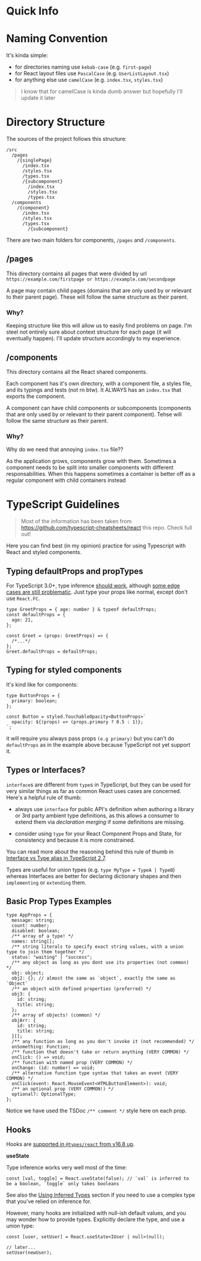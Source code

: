 # Quick Info

# Naming Convention

It's kinda simple:
- for directories naming use `kebab-case` (e.g. `first-page`)
- for React layout files use `PascalCase` (e.g. `UserListLayout.tsx`)
- for anything else use `camelCase` (e.g. `index.tsx`, `styles.tsx`)
> I know that for camelCase is kinda dumb answer but hopefully I'll update it later

# Directory Structure

The sources of the project follows this structure:

```
/src
  /pages
    /{singlePage}
      /index.tsx
      /styles.tsx
      /types.tsx
      /{subcomponent}
        /index.tsx
        /styles.tsx
        /types.tsx
  /components
    /{component}
      /index.tsx
      /styles.tsx
      /types.tsx
        /{subcomponent}
```

There are two main folders for components, `/pages` and `/components`.

## /pages

This directory contains all pages that were divided by url
`https://example.com/firstpage or https://example.com/secondpage`

A page may contain child pages (domains that are only used by or relevant to their parent page).
These will follow the same structure as their parent.

### Why?

Keeping structure like this will allow us to easily find problems on page.
I'm steel not entirely sure about context structure for each page (it will eventually happen). I'll update
structure accordingly to my experience.

## /components

This directory contains all the React shared components.

Each component has it's own directory, with a component file, a styles file, and its typings and tests (not rn btw). It ALWAYS has an `index.tsx` that exports the component.

A component can have child components or subcomponents (components that are only used by or relevant to their parent component).
Tehse will follow the same structure as their parent.

### Why?
Why do we need that annoying `index.tsx` file??

As the application grows, components grow with them. Sometimes a component needs to be split into smaller components
with different responsabilities. When this happens sometimes a container is better off as a regular component with
child containers instead

# TypeScript Guidelines

> Most of the information has been taken from https://github.com/typescript-cheatsheets/react this repo. Check full out!

Here you can find best (in my opinion) practice for using Typescript with React and styled components.

## Typing defaultProps and propTypes

For TypeScript 3.0+, type inference [should work](https://www.typescriptlang.org/docs/handbook/release-notes/typescript-3-0.html), although [some edge cases are still problematic](https://github.com/typescript-cheatsheets/react-typescript-cheatsheet/issues/61). Just type your props like normal, except don't use `React.FC`.

```tsx
type GreetProps = { age: number } & typeof defaultProps;
const defaultProps = {
  age: 21,
};

const Greet = (props: GreetProps) => {
  /*...*/
};
Greet.defaultProps = defaultProps;
```

## Typing for styled components

It's kind like for components:
```tsx
type ButtonProps = {
  primary: boolean;
};

const Button = styled.TouchableOpacity<ButtonProps>`
  opacity: ${(props) => (props.primary ? 0.5 : 1)};
`;
```

it will require you always pass props `(e.g primary)` but you can't do `defaultProps` as in the example above because TypeScript not yet support it.

## Types or Interfaces?

`interface`s are different from `type`s in TypeScript, but they can be used for very similar things as far as common React uses cases are concerned. Here's a helpful rule of thumb:

- always use `interface` for public API's definition when authoring a library or 3rd party ambient type definitions, as this allows a consumer to extend them via _declaration merging_ if some definitions are missing.

- consider using `type` for your React Component Props and State, for consistency and because it is more constrained.

You can read more about the reasoning behind this rule of thumb in [Interface vs Type alias in TypeScript 2.7](https://medium.com/@martin_hotell/interface-vs-type-alias-in-typescript-2-7-2a8f1777af4c).

Types are useful for union types (e.g. `type MyType = TypeA | TypeB`) whereas Interfaces are better for declaring dictionary shapes and then `implementing` or `extending` them.

## Basic Prop Types Examples

```tsx
type AppProps = {
  message: string;
  count: number;
  disabled: boolean;
  /** array of a type! */
  names: string[];
  /** string literals to specify exact string values, with a union type to join them together */
  status: "waiting" | "success";
  /** any object as long as you dont use its properties (not common) */
  obj: object;
  obj2: {}; // almost the same as `object`, exactly the same as `Object`
  /** an object with defined properties (preferred) */
  obj3: {
    id: string;
    title: string;
  };
  /** array of objects! (common) */
  objArr: {
    id: string;
    title: string;
  }[];
  /** any function as long as you don't invoke it (not recommended) */
  onSomething: Function;
  /** function that doesn't take or return anything (VERY COMMON) */
  onClick: () => void;
  /** function with named prop (VERY COMMON) */
  onChange: (id: number) => void;
  /** alternative function type syntax that takes an event (VERY COMMON) */
  onClick(event: React.MouseEvent<HTMLButtonElement>): void;
  /** an optional prop (VERY COMMON!) */
  optional?: OptionalType;
};
```

Notice we have used the TSDoc `/** comment */` style here on each prop.

## Hooks

Hooks are [supported in `@types/react` from v16.8 up](https://github.com/DefinitelyTyped/DefinitelyTyped/blob/a05cc538a42243c632f054e42eab483ebf1560ab/types/react/index.d.ts#L800-L1031).

**useState**

Type inference works very well most of the time:

```tsx
const [val, toggle] = React.useState(false); // `val` is inferred to be a boolean, `toggle` only takes booleans
```

See also the [Using Inferred Types](#using-inferred-types) section if you need to use a complex type that you've relied on inference for.

However, many hooks are initialized with null-ish default values, and you may wonder how to provide types. Explicitly declare the type, and use a union type:

```tsx
const [user, setUser] = React.useState<IUser | null>(null);

// later...
setUser(newUser);
```
